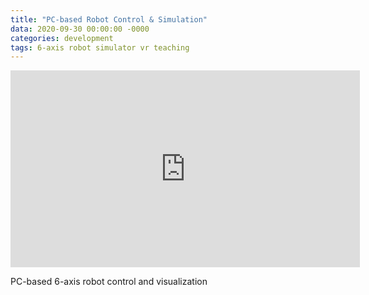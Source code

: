 ```yaml
---
title: "PC-based Robot Control & Simulation"
data: 2020-09-30 00:00:00 -0000
categories: development 
tags: 6-axis robot simulator vr teaching
---
```


<iframe width="559" height="315" src="https://youtu.be/embed/Qv9jmb0s3aY" frameborder="0" allow="accelerometer; autoplay; encrypted-media; gyroscope; picture-in-picture" allowfullscreen></iframe>

PC-based 6-axis robot control and visualization
